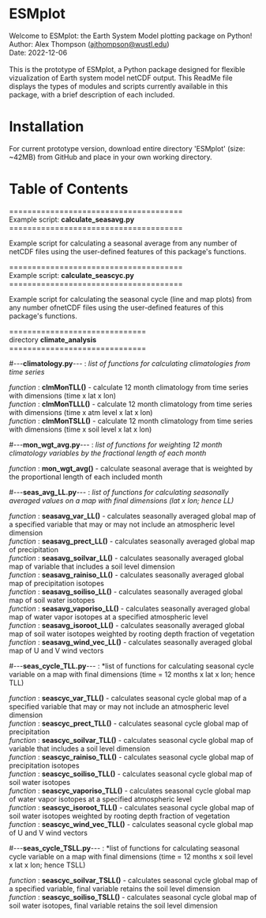 # ESMplot

Welcome to ESMplot: the Earth System Model plotting package on Python! <br/>
Author: Alex Thompson (ajthompson@wustl.edu) <br/>
Date: 2022-12-06 <br/>
<br/>
This is the prototype of ESMplot, a Python package designed for flexible vizualization of Earth system model netCDF output. This ReadMe file displays the types of modules and scripts currently available in this package, with a brief description of each included.

# Installation
For current prototype version, download entire directory 'ESMplot' (size: ~42MB) from GitHub and place in your own working directory.

# Table of Contents

====================================== <br/>
Example script: **calculate_seasavg.py** <br/>
====================================== <br/>

Example script for calculating a seasonal average from any number of netCDF files using the user-defined features of this package's functions.


====================================== <br/>
Example script: **calculate_seascyc.py** <br/>
====================================== <br/>

Example script for calculating the seasonal cycle (line and map plots) from any number ofnetCDF files using the user-defined features of this package's functions. <br/>


============================== <br/>
directory **climate_analysis** <br/>
============================== <br/>

#---**climatology.py**--- : *list of functions for calculating climatologies from time series* <br/>

*function* : **clmMonTLL()** - calculate 12 month climatology from time series with dimensions (time x lat x lon) <br/>
*function* : **clmMonTLLL()** - calculate 12 month climatology from time series with dimensions (time x atm level x lat x lon) <br/>
*function* : **clmMonTSLL()** - calculate 12 month climatology from time series with dimensions (time x soil level x lat x lon) <br/>

#---**mon_wgt_avg.py**--- : *list of functions for weighting 12 month climatology variables by the fractional length of each month* <br/>
  
*function* : **mon_wgt_avg()** - calculate seasonal average that is weighted by the proportional length of each included month <br/>

#---**seas_avg_LL.py**--- : *list of functions for calculating seasonally averaged values on a map with final dimensions (lat x lon; hence LL)* <br/>
  
*function* : **seasavg_var_LL()** - calculates seasonally averaged global map of a specified variable that may or may not include an atmospheric level dimension <br/>
*function* : **seasavg_prect_LL()** - calculates seasonally averaged global map of precipitation <br/>
*function* : **seasavg_soilvar_LL()** - calculates seasonally averaged global map of variable that includes a soil level dimension <br/>
*function* : **seasavg_rainiso_LL()** - calculates seasonally averaged global map of precipitation isotopes <br/>
*function* : **seasavg_soiliso_LL()** - calculates seasonally averaged global map of soil water isotopes <br/>
*function* : **seasavg_vaporiso_LL()** - calculates seasonally averaged global map of water vapor isotopes at a specified atmospheric level <br/>
*function* : **seasavg_isoroot_LL()** - calculates seasonally averaged global map of soil water isotopes weighted by rooting depth fraction of vegetation <br/>
*function* : **seasavg_wind_vec_LL()** - calculates seasonally averaged global map of U and V wind vectors <br/>

#---**seas_cycle_TLL.py**--- : *list of functions for calculating seasonal cycle variable on a map with final dimensions (time = 12 months x lat x lon; hence TLL) <br/>

*function* : **seascyc_var_TLL()** - calculates seasonal cycle global map of a specified variable that may or may not include an atmospheric level dimension <br/>
*function* : **seascyc_prect_TLL()** - calculates seasonal cycle global map of precipitation <br/>
*function* : **seascyc_soilvar_TLL()** - calculates seasonal cycle global map of variable that includes a soil level dimension <br/>
*function* : **seascyc_rainiso_TLL()** - calculates seasonal cycle global map of precipitation isotopes <br/>
*function* : **seascyc_soiliso_TLL()** - calculates seasonal cycle global map of soil water isotopes <br/>
*function* : **seascyc_vaporiso_TLL()** - calculates seasonal cycle global map of water vapor isotopes at a specified atmospheric level <br/>
*function* : **seascyc_isoroot_TLL()** - calculates seasonal cycle global map of soil water isotopes weighted by rooting depth fraction of vegetation <br/>
*function* : **seascyc_wind_vec_TLL()** - calculates seasonal cycle global map of U and V wind vectors <br/>

#---**seas_cycle_TSLL.py**--- : *list of functions for calculating seasonal cycle variable on a map with final dimensions (time = 12 months x soil level x lat x lon; hence TSLL) <br/>

*function* : **seascyc_soilvar_TSLL()** - calculates seasonal cycle global map of a specified variable, final variable retains the soil level dimension <br/>
*function* : **seascyc_soiliso_TSLL()** - calculates seasonal cycle global map of soil water isotopes, final variable retains the soil level dimension <br/>
